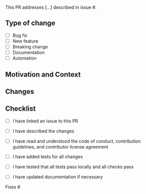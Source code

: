 This PR addresses [...] described in issue #.

## Type of change

- [ ] Bug fix
- [ ] New feature
- [ ] Breaking change
- [ ] Documentation
- [ ] Automation

## Motivation and Context

<!-- Why is this change required? This may reference to the issue. -->

## Changes

<!--
 A clear description of what the PR does.
- It must be possible to understand the design of your change from the description.
- Explain what other alternates were considered and why the proposed version was selected.
- What are the possible side-effects or negative impacts of the code change?
- What process did you follow to verify that your change has the desired effects?
  - How did you verify that all new functionality works as expected?
  - How did you verify that all changed functionality works as expected?
  - How did you verify that the change has not introduced any regressions?
  - Describe the actions you performed (including buttons you clicked, text you typed, commands you ran, etc.), and describe the results you observed.
- If this is a user-facing change please describe the changes in a single line that explains this improvement in terms that a library user can understand.
-->

## Checklist
- [ ] I have linked an issue to this PR
- [ ] I have described the changes
- [ ] I have read and understood the code of conduct, contribution guidelines, and contributor license agreement
- [ ] I have added tests for all changes
- [ ] I have tested that all tests pass locally and all checks pass
- [ ] I have updated documentation if necessary


<!-- Add the issue number for the issue that will be fixed by this PR. Remove if the issue will not be fixed. -->
Fixes #
 
